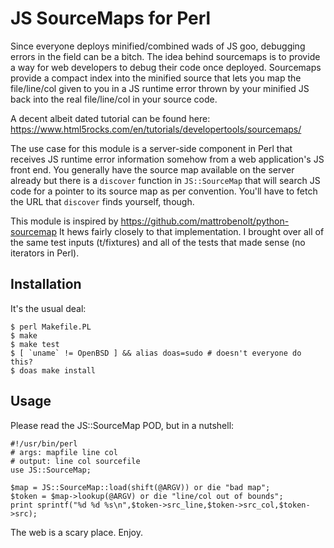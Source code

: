 # JS SourceMaps for Perl

Since everyone deploys minified/combined wads of JS goo, debugging
errors in the field can be a bitch.  The idea behind sourcemaps is to
provide a way for web developers to debug their code once deployed.
Sourcemaps provide a compact index into the minified source that lets
you map the file/line/col given to you in a JS runtime error thrown by
your minified JS back into the real file/line/col in your source code.

A decent albeit dated tutorial can be found here:
    https://www.html5rocks.com/en/tutorials/developertools/sourcemaps/

The use case for this module is a server-side component in Perl that
receives JS runtime error information somehow from a web application's
JS front end.  You generally have the source map available on the
server already but there is a `discover` function in `JS::SourceMap`
that will search JS code for a pointer to its source map as per
convention.  You'll have to fetch the URL that `discover` finds
yourself, though.

This module is inspired by https://github.com/mattrobenolt/python-sourcemap
It hews fairly closely to that implementation.  I brought over all of
the same test inputs (t/fixtures) and all of the tests that
made sense (no iterators in Perl).

## Installation

It's the usual deal:

    $ perl Makefile.PL
    $ make
    $ make test
    $ [ `uname` != OpenBSD ] && alias doas=sudo # doesn't everyone do this?
    $ doas make install

## Usage

Please read the JS::SourceMap POD, but in a nutshell:

    #!/usr/bin/perl
    # args: mapfile line col
    # output: line col sourcefile
    use JS::SourceMap;

    $map = JS::SourceMap::load(shift(@ARGV)) or die "bad map";
    $token = $map->lookup(@ARGV) or die "line/col out of bounds";
    print sprintf("%d %d %s\n",$token->src_line,$token->src_col,$token->src);

The web is a scary place.  Enjoy.
